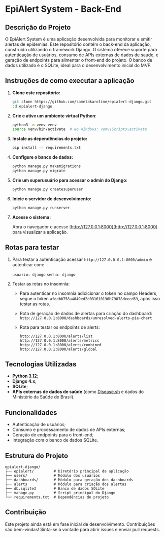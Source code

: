 
# EpiAlert System - Back-End

## Descrição do Projeto

O EpiAlert System é uma aplicação desenvolvida para monitorar e emitir alertas de epidemias. Este repositório contém o back-end da aplicação, construído utilizando o framework Django. O sistema oferece suporte para autenticação de usuários, consumo de APIs externas de dados de saúde, e geração de endpoints para alimentar o front-end do projeto. O banco de dados utilizado é o SQLite, ideal para o desenvolvimento inicial do MVP.

## Instruções de como executar a aplicação

1. **Clone este repositório:**

   ```bash
   git clone https://github.com/samelakaroline/epialert-django.git
   cd epialert-django
   ```

2. **Crie e ative um ambiente virtual Python:**

   ```bash
   python3 -m venv venv
   source venv/bin/activate  # No Windows: venv\Scripts\activate
   ```

3. **Instale as dependências do projeto:**

   ```bash
   pip install -r requirements.txt
   ```

4. **Configure o banco de dados:**

   ```bash
   python manage.py makemigrations
   python manage.py migrate
   ```

5. **Crie um superusuário para acessar o admin do Django:**

   ```bash
   python manage.py createsuperuser
   ```

6. **Inicie o servidor de desenvolvimento:**

   ```bash
   python manage.py runserver
   ```

7. **Acesse o sistema:**

   Abra o navegador e acesse [http://127.0.0.1:8000](http://127.0.0.1:8000) para visualizar a aplicação.

## Rotas para testar

1. Para testar a autenticação acessar `http://127.0.0.0.1:8000/admin` e autenticar com: 

   `usuario: django`
   `senha: django`

2. Testar as rotas no insomnia:

   - Para autenticar no insomnia adicicionar o token no campo Headers, segue o token `afdeb0758a4049ed2d031610190b79078deecd69`, após isso testar as rotas.
   - Rota de geração de dados de alertas para criação do dashboard: `http://127.0.0.1:8000/dashboards/unresolved-alerts-pie-chart`
   - Rota para testar os endpoints de alerts: 

      `http://127.0.0.1:8000/alerts/list`
      `http://127.0.0.1:8000/alerts/metrics`
      `http://127.0.0.1:8000/alerts/combined`
      `http://127.0.0.1:8000/alerts/global`

## Tecnologias Utilizadas

- **Python 3.12**;
- **Django 4.x**;
- **SQLite**;
- **APIs externas de dados de saúde** (como [Disease.sh](https://disease.sh) e dados do Ministério da Saúde do Brasil).

## Funcionalidades

- Autenticação de usuários;
- Consumo e processamento de dados de APIs externas;
- Geração de endpoints para o front-end;
- Integração com o banco de dados SQLite.

## Estrutura do Projeto

```plaintext
epialert-django/
├── epialert/         # Diretório principal da aplicação
├── users/            # Módulo dos usuários
├── dashboards/       # Módulo para geração dos dashboards
├── alerts            # Módulo para criação dos alertas
├── db.sqlite3        # Banco de dados SQLite
├── manage.py         # Script principal do Django
└── requirements.txt  # Dependências do projeto
```

## Contribuição

Este projeto ainda está em fase inicial de desenvolvimento. Contribuições são bem-vindas! Sinta-se à vontade para abrir issues e enviar pull requests.
